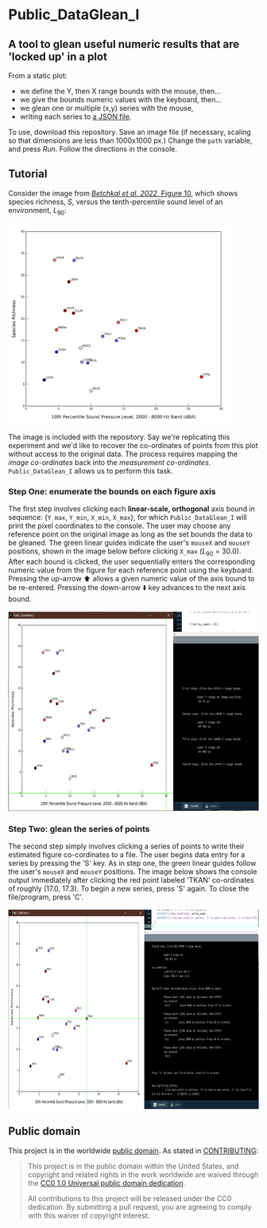 # Public_DataGlean_I
## A tool to glean useful numeric results that are 'locked up' in a plot

From a static plot:
 - we define the Y, then X range bounds with the mouse, then...
 - we give the bounds numeric values with the keyboard, then...
 - we glean one or multiple (x,y) series with the mouse, 
 - writing each series to [a JSON file](https://github.com/dbetchkal/Public_DataGlean_I/blob/main/Public_DataGlean_I/data/dataThief_output_L90%20vs%20S_Series1.json).

To use, download this repository. Save an image file (if necessary, scaling so that dimensions are less than 1000x1000 px.)
Change the `path` variable, and press *Run*. Follow the directions in the console.

## Tutorial
Consider the image from [*Betchkal et al. 2022*, Figure 10](https://irma.nps.gov/DataStore/DownloadFile/671164), which shows species richness, $S$, versus the tenth-percentile sound level of an environment, $L_{90}$: <br><br>
<img src=https://github.com/dbetchkal/Public_DataGlean_I/blob/main/Public_DataGlean_I/data/L90%20vs%20S.png height=400></img>

The image is included with the repository. Say we're replicating this experiment and we'd like to recover the co-ordinates of points from this plot without access to the original data. The process requires mapping the *image co-ordinates* back into the *measurement co-ordinates*. `Public_DataGlean_I` allows us to perform this task. 

### Step One: enumerate the bounds on each figure axis

The first step involves clicking each **linear-scale, orthogonal** axis bound in sequence: {`Y_max`, `Y_min`, `X_min`, `X_max`}, for which `Public_DataGlean_I` will print the pixel coordinates to the console. The user may choose any reference point on the original image as long as the set bounds the data to be gleaned. The green linear guides indicate the user's `mouseX` and `mouseY` positions, shown in the image below before clicking `X_max` ($L_{90}$ = 30.0). After each bound is clicked, the user sequentially enters the corresponding numeric value from the figure for each reference point using the keyboard. Pressing the up-arrow ⬆️ allows a given numeric value of the axis bound to be re-entered. Pressing the down-arrow ⬇️ key advances to the next axis bound. <br><br>
<img src=https://github.com/dbetchkal/Public_DataGlean_I/blob/main/static/Public_DataGlean_I%20tutorial%20step%20one.png height=400></img>

### Step Two: glean the series of points

The second step simply involves clicking a series of points to write their estimated figure co-cordinates to a file. The user begins data entry for a series by pressing the 'S' key. As in step one, the green linear guides follow the user's `mouseX` and `mouseY` positions. The image below shows the console output immediately after clicking the red point labeled 'TKAN' co-ordinates of roughly (17.0, 17.3). To begin a new series, press 'S' again. To close the file/program, press 'C'. <br><br>
<img src=https://github.com/dbetchkal/Public_DataGlean_I/blob/main/static/Public_DataGlean_I%20tutorial%20step%20two.png height=400></img>

## Public domain

This project is in the worldwide [public domain](LICENSE.md). As stated in [CONTRIBUTING](CONTRIBUTING.md):

> This project is in the public domain within the United States,
> and copyright and related rights in the work worldwide are waived through the
> [CC0 1.0 Universal public domain dedication](https://creativecommons.org/publicdomain/zero/1.0/).
>
> All contributions to this project will be released under the CC0 dedication.
> By submitting a pull request, you are agreeing to comply with this waiver of copyright interest.
